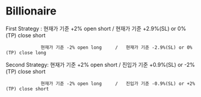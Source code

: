 # Billionaire

First Strategy : 현재가 기준 +2% open short    /   현재가 기준 +2.9%(SL) or 0%(TP) close short

                 현재가 기준 -2% open long     /   현재가 기준 -2.9%(SL) or 0%(TP) close long

Second Strategy: 현재가 기준 +2% open short    /   진입가 기준 +0.9%(SL) or -2%(TP) close short

                 현재가 기준 -2% open long     /   진입가 기준 -0.9%(SL) or +2%(TP) close short
